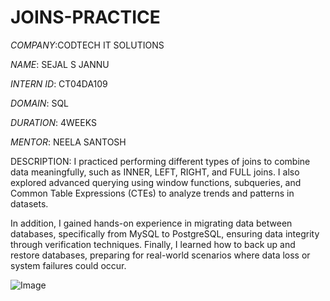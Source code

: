 # JOINS-PRACTICE

*COMPANY*:CODTECH IT SOLUTIONS

*NAME*: SEJAL S JANNU

*INTERN ID*: CT04DA109

*DOMAIN*: SQL

*DURATION*: 4WEEKS

*MENTOR*: NEELA SANTOSH

DESCRIPTION:  I practiced performing different types of joins to combine data meaningfully, such as INNER, LEFT, RIGHT, and FULL joins. I also explored advanced querying using window functions, subqueries, and Common Table Expressions (CTEs) to analyze trends and patterns in datasets.

In addition, I gained hands-on experience in migrating data between databases, specifically from MySQL to PostgreSQL, ensuring data integrity through verification techniques. Finally, I learned how to back up and restore databases, preparing for real-world scenarios where data loss or system failures could occur.



![Image](https://github.com/user-attachments/assets/742e5d96-a7bc-452f-9a89-91f9670a3e0d)
